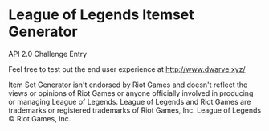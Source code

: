 # League of Legends Itemset Generator
API 2.0 Challenge Entry

Feel free to test out the end user experience at http://www.dwarve.xyz/

Item Set Generator isn't endorsed by Riot Games and doesn't reflect the views or opinions of Riot Games or anyone officially involved in producing or managing League of Legends. League of Legends and Riot Games are trademarks or registered trademarks of Riot Games, Inc. League of Legends © Riot Games, Inc.
